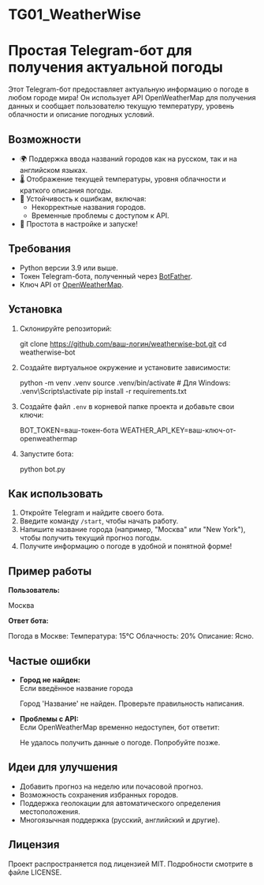# TG01_WeatherWise

# Простая Telegram-бот для получения актуальной погоды

Этот Telegram-бот предоставляет актуальную информацию о погоде в любом городе мира! Он использует API OpenWeatherMap для получения данных и сообщает пользователю текущую температуру, уровень облачности и описание погодных условий.

## Возможности
- 🌍 Поддержка ввода названий городов как на русском, так и на английском языках.
- 🌡 Отображение текущей температуры, уровня облачности и краткого описания погоды.
- 📡 Устойчивость к ошибкам, включая:
  - Некорректные названия городов.
  - Временные проблемы с доступом к API.
- 🔧 Простота в настройке и запуске!

## Требования
- Python версии 3.9 или выше.
- Токен Telegram-бота, полученный через [BotFather](https://core.telegram.org/bots#botfather).
- Ключ API от [OpenWeatherMap](https://openweathermap.org/api).

## Установка
1. Склонируйте репозиторий:

  
   git clone https://github.com/ваш-логин/weatherwise-bot.git
   cd weatherwise-bot
   

2. Создайте виртуальное окружение и установите зависимости:

   
   python -m venv .venv
   source .venv/bin/activate  # Для Windows: .venv\Scripts\activate
   pip install -r requirements.txt
  

3. Создайте файл `.env` в корневой папке проекта и добавьте свои ключи:

   
   BOT_TOKEN=ваш-токен-бота
   WEATHER_API_KEY=ваш-ключ-от-openweathermap
  

4. Запустите бота:

   
   python bot.py
  

## Как использовать
1. Откройте Telegram и найдите своего бота.
2. Введите команду `/start`, чтобы начать работу.
3. Напишите название города (например, "Москва" или "New York"), чтобы получить текущий прогноз погоды.
4. Получите информацию о погоде в удобной и понятной форме!

## Пример работы
**Пользователь:**  

Москва


**Ответ бота:**  

Погода в Москве:
Температура: 15°C
Облачность: 20%
Описание: Ясно.


## Частые ошибки
- **Город не найден:**  
  Если введённое название города


  Город 'Название' не найден. Проверьте правильность написания.
 

- **Проблемы с API:**  
  Если OpenWeatherMap временно недоступен, бот ответит:
 
  Не удалось получить данные о погоде. Попробуйте позже.
  

## Идеи для улучшения
- Добавить прогноз на неделю или почасовой прогноз.
- Возможность сохранения избранных городов.
- Поддержка геолокации для автоматического определения местоположения.
- Многоязычная поддержка (русский, английский и другие).

## Лицензия
Проект распространяется под лицензией MIT. Подробности смотрите в файле LICENSE.

